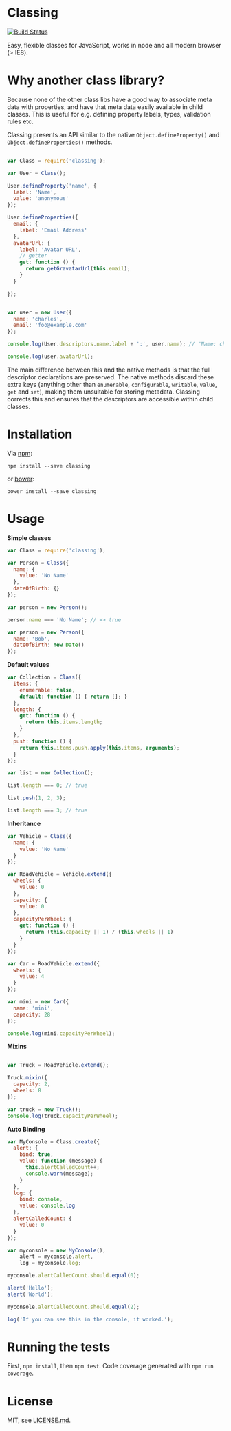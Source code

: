 # Classing

[![Build Status](https://travis-ci.org/codemix/classing.svg?branch=master)](https://travis-ci.org/codemix/classing)

Easy, flexible classes for JavaScript, works in node and all modern browser (> IE8).

# Why another class library?

Because none of the other class libs have a good way to associate meta data with properties, and have that meta data easily available in child classes. This is useful for e.g. defining property labels, types, validation rules etc.

Classing presents an API similar to the native `Object.defineProperty()` and `Object.defineProperties()` methods.

```js

var Class = require('classing');

var User = Class();

User.defineProperty('name', {
  label: 'Name',
  value: 'anonymous'
});

User.defineProperties({
  email: {
    label: 'Email Address'
  },
  avatarUrl: {
    label: 'Avatar URL',
    // getter
    get: function () {
      return getGravatarUrl(this.email);
    }
  }

});


var user = new User({
  name: 'charles',
  email: 'foo@example.com'
});

console.log(User.descriptors.name.label + ':', user.name); // "Name: charles"

console.log(user.avatarUrl);

```

The main difference between this and the native methods is that the full descriptor declarations are preserved. The native methods discard these extra keys (anything other than `enumerable`, `configurable`, `writable`, `value`, `get` and `set`), making them unsuitable for storing metadata. Classing corrects this and ensures that the descriptors are accessible within child classes.


# Installation

Via [npm](https://npmjs.org/package/classing):

    npm install --save classing


or [bower](http://bower.io/search/?q=classing):


    bower install --save classing



# Usage



**Simple classes**

```js
var Class = require('classing');

var Person = Class({
  name: {
    value: 'No Name'
  },
  dateOfBirth: {}
});

var person = new Person();

person.name === 'No Name'; // => true

var person = new Person({
  name: 'Bob',
  dateOfBirth: new Date()
});
```

**Default values**

```js
var Collection = Class({
  items: {
    enumerable: false,
    default: function () { return []; }
  },
  length: {
    get: function () {
      return this.items.length;
    }
  },
  push: function () {
    return this.items.push.apply(this.items, arguments);
  }
});

var list = new Collection();

list.length === 0; // true

list.push(1, 2, 3);

list.length === 3; // true


```

**Inheritance**

```js
var Vehicle = Class({
  name: {
    value: 'No Name'
  }
});

var RoadVehicle = Vehicle.extend({
  wheels: {
    value: 0
  },
  capacity: {
    value: 0
  },
  capacityPerWheel: {
    get: function () {
      return (this.capacity || 1) / (this.wheels || 1)
    }
  }
});

var Car = RoadVehicle.extend({
  wheels: {
    value: 4
  }
});

var mini = new Car({
  name: 'mini',
  capacity: 28
});

console.log(mini.capacityPerWheel);

```


**Mixins**

```js

var Truck = RoadVehicle.extend();

Truck.mixin({
  capacity: 2,
  wheels: 8
});

var truck = new Truck();
console.log(truck.capacityPerWheel);


```


**Auto Binding**

```js
var MyConsole = Class.create({
  alert: {
    bind: true,
    value: function (message) {
      this.alertCalledCount++;
      console.warn(message);
    }
  },
  log: {
    bind: console,
    value: console.log
  },
  alertCalledCount: {
    value: 0
  }
});

var myconsole = new MyConsole(),
    alert = myconsole.alert,
    log = myconsole.log;

myconsole.alertCalledCount.should.equal(0);

alert('Hello');
alert('World');

myconsole.alertCalledCount.should.equal(2);

log('If you can see this in the console, it worked.');

```

# Running the tests

First, `npm install`, then `npm test`. Code coverage generated with `npm run coverage`.


# License

MIT, see [LICENSE.md](LICENSE.md).

